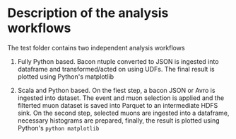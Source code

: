 # Description of the analysis workflows

The test folder contains two independent analysis workflows

1) Fully Python based. Bacon ntuple converted to JSON is ingested into dataframe and transformed/acted on using UDFs. The final result is plotted using Python's matplotlib

2) Scala and Python based. On the fiest step, a bacon JSON or Avro is ingested into dataset. The event and muon selection is applied and the filterted muon
dataset is saved into Parquet to an intermediate HDFS sink. On the second step, selected muons are ingested into a dataframe, necessary histograms are prepared,
finally, the result is plotted using Python's ```python matplotlib```    

